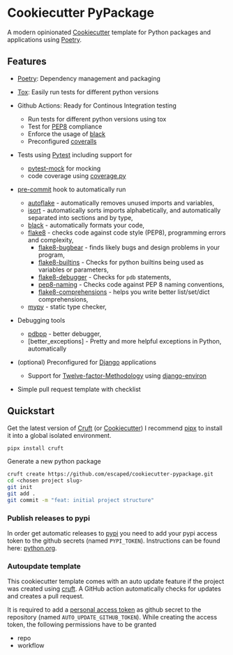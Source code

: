 # Cookiecutter PyPackage

A modern opinionated [Cookiecutter] template for Python packages and applications using [Poetry].

## Features

* [Poetry]: Dependency management and packaging
* [Tox]: Easily run tests for different python versions
* Github Actions: Ready for Continous Integration testing

  * Run tests for different python versions using tox
  * Test for [PEP8] compliance
  * Enforce the usage of [black]
  * Preconfigured [coveralls]

* Tests using [Pytest] including support for

  * [pytest-mock] for mocking
  * code coverage using [coverage.py]

* [pre-commit] hook to automatically run

  * [autoflake] - automatically removes unused imports and variables,
  * [isort] - automatically sorts imports alphabetically, and automatically separated into sections and by type,
  * [black] - automatically formats your code,
  * [flake8] - checks code against code style (PEP8), programming errors and complexity,
    * [flake8-bugbear] - finds likely bugs and design problems in your program,
    * [flake8-builtins] - Checks for python builtins being used as variables or parameters,
    * [flake8-debugger] - Checks for `pdb` statements,
    * [pep8-naming] - Checks code against PEP 8 naming conventions,
    * [flake8-comprehensions] - helps you write better list/set/dict comprehensions,
  * [mypy] - static type checker,

* Debugging tools
  * [pdbpp] - better debugger,
  * [better_exceptions] - Pretty and more helpful exceptions in Python, automatically

* (optional) Preconfigured for [Django] applications

  * Support for [Twelve-factor-Methodology] using [django-environ]

* Simple pull request template with checklist

## Quickstart

Get the latest version of [Cruft] (or [Cookiecutter])
I recommend [pipx] to install it into a global isolated environment.

```sh
pipx install cruft
```

Generate a new python package

```sh
cruft create https://github.com/escaped/cookiecutter-pypackage.git
cd <chosen project slug>
git init
git add .
git commit -m "feat: initial project structure"
```

### Publish releases to pypi

In order get automatic releases to [pypi] you need to add your pypi access token to the github secrets (named `PYPI_TOKEN`).
Instructions can be found here: [python.org](https://packaging.python.org/guides/publishing-package-distribution-releases-using-github-actions-ci-cd-workflows/#saving-credentials-on-github).

### Autoupdate template

This cookiecutter template comes with an auto update feature if the project was created using [cruft].
A GitHub action automatically checks for updates and creates a pull request.

It is required to add a [personal access token](https://docs.github.com/en/free-pro-team@latest/github/authenticating-to-github/creating-a-personal-access-token)
as github secret to the repository (named `AUTO_UPDATE_GITHUB_TOKEN`).
While creating the access token, the following permissions have to be granted

* repo
* workflow

[autoflake]: https://pypi.org/project/autoflake/
[better-exceptions]: https://github.com/qix-/better-exceptions
[black]: https://black.readthedocs.io/en/stable/
[Conventional-Commits]: http://conventionalcommits.org/
[Cookiecutter]: https://github.com/audreyr/cookiecutter
[coverage.py]: https://coverage.readthedocs.io/
[coveralls]: https://coveralls.io/
[Cruft]: https://github.com/cruft/cruft
[django-environ]: https://github.com/joke2k/django-environ
[Django]: https://www.djangoproject.com/
[flake8-bugbear]: https://pypi.org/project/flake8-bugbear/
[flake8-builtins]: https://pypi.org/project/flake8-builtins/
[flake8-comprehensions]: https://pypi.org/project/flake8-comprehensions/
[flake8-debugger]: https://pypi.org/project/flake8-debugger/
[flake8]: http://flake8.pycqa.org/en/latest/
[isort]: https://github.com/timothycrosley/isort
[mypy]: http://mypy-lang.org/
[pdbpp]: https://github.com/pdbpp/pdbpp
[PEP8]: https://www.python.org/dev/peps/pep-0008/
[pep8-naming]: https://pypi.org/project/pep8-naming/
[pip]: https://pip.pypa.io/en/stable/
[pipx]: https://github.com/pipxproject/pipx
[Poetry]: https://poetry.eustace.io/
[pre-commit]: https://pre-commit.com/
[pypi]: https://pypi.org/
[Pytest]: https://docs.pytest.org/en/latest/
[pytest-mock]: https://github.com/pytest-dev/pytest-mock/
[Tox]: http://testrun.org/tox/
[Twelve-factor-Methodology]: https://www.12factor.net/
